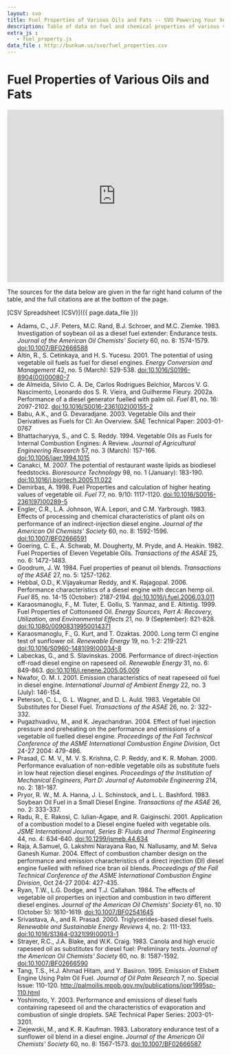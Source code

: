 ```yaml
---
layout: svo
title: Fuel Properties of Various Oils and Fats -- SVO Powering Your Vehicle with Straight Vegetable Oil
description: Table of data on fuel and chemical properties of various vegetable oils taken from the literature, with references
extra_js :
   - fuel_property.js
data_file : http://bunkum.us/svo/fuel_properties.csv
---
```

# Fuel Properties of Various Oils and Fats

<iframe src="http://datapipes.okfnlabs.org/csv/html/?url={{ page.data_file }}" marginwidth="0" marginheight="0" frameborder="0" vspace="0" hspace="0" width="100%" height="400">
	<a href="http://datapipes.okfnlabs.org/csv/html/?url={{ page.data_file }}">
	    Table (HTML)
	</a>
</iframe>

The sources for the data below are given in the far right hand
column of the table, and the full citations are at the bottom of the
page.

[CSV Spreadsheet (CSV)]({{ page.data_file }})

* Adams, C., J.F. Peters, M.C. Rand, B.J. Schroer, and M.C. Ziemke. 1983. Investigation of soybean oil as a diesel fuel extender: Endurance tests. _Journal of the American Oil Chemists' Society_ 60, no. 8: 1574-1579. [ doi:10.1007/BF02666588 ][1]
* Altin, R., S. Cetinkaya, and H. S. Yucesu. 2001. The potential of using vegetable oil fuels as fuel for diesel engines. _Energy Conversion and Management_ 42, no. 5 (March): 529-538. [ doi:10.1016/S0196-8904(00)00080-7 ][2]
* de Almeida, Silvio C. A. De, Carlos Rodrigues Belchior, Marcos V. G. Nascimento, Leonardo dos S. R. Vieira, and Guilherme Fleury. 2002a. Performance of a diesel generator fuelled with palm oil. _Fuel_ 81, no. 16: 2097-2102. [ doi:10.1016/S0016-2361(02)00155-2 ][3]
* Babu, A.K., and G. Devaradjane. 2003. Vegetable Oils and their Derivatives as Fuels for CI: An Overview. SAE Technical Paper: 2003-01-0767
* Bhattacharyya, S., and C. S. Reddy. 1994. Vegetable Oils as Fuels for Internal Combustion Engines: A Review. _Journal of Agricultural Engineering Research_ 57, no. 3 (March): 157-166. [ doi:10.1006/jaer.1994.1015 ][4]
* Canakci, M. 2007. The potential of restaurant waste lipids as biodiesel feedstocks. _Bioresource Technology_ 98, no. 1 (January): 183-190. [ doi:10.1016/j.biortech.2005.11.022 ][5]
* Demirbas, A. 1998. Fuel Properties and calculation of higher heating values of vegetable oil. _Fuel_ 77, no. 9/10: 1117-1120. [ doi:10.1016/S0016-2361(97)00289-5 ][6]
* Engler, C.R., L.A. Johnson, W.A. Lepori, and C.M. Yarbrough. 1983. Effects of processing and chemical characteristics of plant oils on performance of an indirect-injection diesel engine. _Journal of the American Oil Chemists' Society_ 60, no. 8: 1592-1596. [ doi:10.1007/BF02666591 ][7]
* Goering, C. E., A. Schwab, M. Dougherty, M. Pryde, and A. Heakin. 1982. Fuel Properties of Eleven Vegetable Oils. _Transactions of the ASAE_ 25, no. 6: 1472-1483.
* Goodrum, J. W. 1984. Fuel properties of peanut oil blends. _Transactions of the ASAE_ 27, no. 5: 1257-1262.
* Hebbal, O.D., K.Vijayakumar Reddy, and K. Rajagopal. 2006. Performance characteristics of a diesel engine with deccan hemp oil. _Fuel_ 85, no. 14-15 (October): 2187-2194. [ doi:10.1016/j.fuel.2006.03.011 ][8]
* Karaosmanoglu, F., M. Tuter, E. Gollu, S. Yanmaz, and E. Altintig. 1999. Fuel Properties of Cottonseed Oil. _Energy Sources, Part A: Recovery, Utilization, and Environmental Effects_ 21, no. 9 (September): 821-828. [ doi:10.1080/00908319950014371 ][9]
* Karaosmanoglu, F., G. Kurt, and T. Ozaktas. 2000. Long term CI engine test of sunflower oil. _Renewable Energy_ 19, no. 1-2: 219-221. [ doi:10.1016/S0960-1481(99)00034-8 ][10]
* Labeckas, G., and S. Slavinskas. 2006. Performance of direct-injection off-road diesel engine on rapeseed oil. _Renewable Energy_ 31, no. 6: 849-863. [ doi:10.1016/j.renene.2005.05.009 ][11]
* Nwafor, O. M. I. 2001. Emission characteristics of neat rapeseed oil fuel in diesel engine. _International Journal of Ambient Energy_ 22, no. 3 (July): 146-154.
* Peterson, C. L., G. L. Wagner, and D. L. Auld. 1983. Vegetable Oil Substitutes for Diesel Fuel. _Transactions of the ASAE_ 26, no. 2: 322-332.
* Pugazhvadivu, M., and K. Jeyachandran. 2004. Effect of fuel injection pressure and preheating on the performance and emissions of a vegetable oil fuelled diesel engine. _Proceedings of the Fall Technical Conference of the ASME International Combustion Engine Division_, Oct 24-27 2004: 479-486.
* Prasad, C. M. V., M. V. S. Krishna, C. P. Reddy, and K. R. Mohan. 2000. Performance evaluation of non-edible vegetable oils as substitute fuels in low heat rejection diesel engines. _Proceedings of the Institution of Mechanical Engineers, Part D: Journal of Automobile Engineering_ 214, no. 2: 181-187.
* Pryor, R. W., M. A. Hanna, J. L. Schinstock, and L. L. Bashford. 1983. Soybean Oil Fuel in a Small Diesel Engine. _Transactions of the ASAE_ 26, no. 2: 333-337.
* Radu, R., E. Rakosi, C. Iulian-Agape, and R. Gaiginschi. 2001. Application of a combustion model to a Diesel engine fueled with vegetable oils. _JSME International Journal, Series B: Fluids and Thermal Engineering_ 44, no. 4: 634-640. [ doi:10.1299/jsmeb.44.634 ][12]
* Raja, A.Samuel, G. Lakshmi Narayana Rao, N. Nallusamy, and M. Selva Ganesh Kumar. 2004. Effect of combustion chamber design on the performance and emission characteristics of a direct injection (Dl) diesel engine fuelled with refined rice bran oil blends. _Proceedings of the Fall Technical Conference of the ASME International Combustion Engine Division_, Oct 24-27 2004: 427-435.
* Ryan, T.W., L.G. Dodge, and T.J. Callahan. 1984. The effects of vegetable oil properties on injection and combustion in two different diesel engines. _Journal of the American Oil Chemists' Society_ 61, no. 10 (October 5): 1610-1619. [ doi:10.1007/BF02541645 ][13]
* Srivastava, A., and R. Prasad. 2000. Triglycerides-based diesel fuels. _Renewable and Sustainable Energy Reviews_ 4, no. 2: 111-133. [ doi:10.1016/S1364-0321(99)00013-1 ][14]
* Strayer, R.C., J.A. Blake, and W.K. Craig. 1983. Canola and high erucic rapeseed oil as substitutes for diesel fuel: Preliminary tests. _Journal of the American Oil Chemists' Society_ 60, no. 8: 1587-1592. [ doi:10.1007/BF02666590 ][15]
* Tang, T.S., H.J. Ahmad Hitam, and Y. Basiron. 1995. Emission of Elsbett Engine Using Palm Oil Fuel. _Journal of Oil Palm Research_ 7, no. Special Issue: 110-120. [ http://palmoilis.mpob.gov.my/publications/jopr1995sp-110.html ][16]
* Yoshimoto, Y. 2003. Performance and emissions of diesel fuels containing rapeseed oil and the characteristics of evaporation and combustion of single droplets. SAE Technical Paper Series: 2003-01-3201.
* Ziejewski, M., and K. R. Kaufman. 1983. Laboratory endurance test of a sunflower oil blend in a diesel engine. _Journal of the American Oil Chemists' Society_ 60, no. 8: 1567-1573. [ doi:10.1007/BF02666587 ][17]

[1]: http://dx.doi.org/10.1007/BF02666588
[2]: http://dx.doi.org/10.1016/S0196-8904(00)00080-7
[3]: http://dx.doi.org/10.1016/S0016-2361(02)00155-2
[4]: http://dx.doi.org/10.1006/jaer.1994.1015
[5]: http://dx.doi.org/10.1016/j.biortech.2005.11.022
[6]: http://dx.doi.org/10.1016/S0016-2361(97)00289-5
[7]: http://dx.doi.org/10.1007/BF02666591
[8]: http://dx.doi.org/10.1016/j.fuel.2006.03.011
[9]: http://dx.doi.org/10.1080/00908319950014371
[10]: http://dx.doi.org/10.1016/S0960-1481(99)00034-8
[11]: http://dx.doi.org/10.1016/j.renene.2005.05.009
[12]: http://dx.doi.org/10.1299/jsmeb.44.634
[13]: http://dx.doi.org/10.1007/BF02541645
[14]: http://dx.doi.org/10.1016/S1364-0321(99)00013-1
[15]: http://dx.doi.org/10.1007/BF02666590
[16]: http://palmoilis.mpob.gov.my/publications/jopr1995sp-110.html
[17]: http://dx.doi.org/10.1007/BF02666587
  
